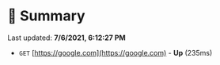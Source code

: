 # 📖 Summary
Last updated: **7/6/2021, 6:12:27 PM**

- `GET` [https://google.com](https://google.com) - **Up** (235ms)

